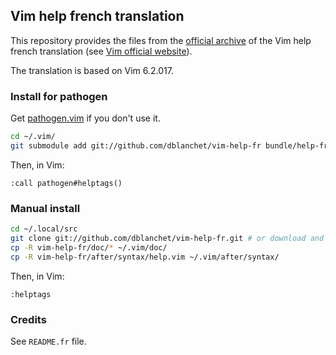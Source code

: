 ## Vim help french translation

This repository provides the files from the [official archive](http://vim.dindinx.net/vimhelp-fr.tar.bz2) of the Vim help french translation (see [Vim official website](http://vim.sourceforge.net/translations.php)).

The translation is based on Vim 6.2.017.

### Install for pathogen

Get [pathogen.vim](https://github.com/tpope/vim-pathogen) if you don't use it.

``` sh
cd ~/.vim/
git submodule add git://github.com/dblanchet/vim-help-fr bundle/help-fr
```

Then, in Vim:

``` vim
:call pathogen#helptags()
```

### Manual install

``` sh
cd ~/.local/src
git clone git://github.com/dblanchet/vim-help-fr.git # or download and extract [the archive](http://vim.dindinx.net/vimhelp-fr.tar.bz2)
cp -R vim-help-fr/doc/* ~/.vim/doc/
cp -R vim-help-fr/after/syntax/help.vim ~/.vim/after/syntax/
```

Then, in Vim:

``` vim
:helptags
```

### Credits

See `README.fr` file.

